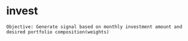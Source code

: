 # invest
    Objective: Generate signal based on monthly investment amount and desired portfolio composition(weights)
